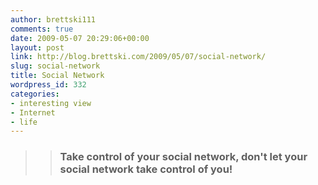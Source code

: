 ```yaml
---
author: brettski111
comments: true
date: 2009-05-07 20:29:06+00:00
layout: post
link: http://blog.brettski.com/2009/05/07/social-network/
slug: social-network
title: Social Network
wordpress_id: 332
categories:
- interesting view
- Internet
- life
---
```


<blockquote>

> 
> ###  Take control of your social network, don't let your social network take control of you!
> 
> 
</blockquote>
